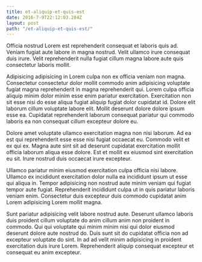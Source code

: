 ```yaml
---
title: et-aliquip-et-quis-est
date: 2016-7-9T22:12:03.284Z
layout: post
path: "/et-aliquip-et-quis-est/"
---
```


Officia nostrud Lorem est reprehenderit consequat et laboris quis ad. Veniam fugiat aute labore in magna nostrud. Velit ullamco irure consequat duis irure. Velit reprehenderit nulla fugiat cillum magna labore aute quis consectetur laboris mollit.

Adipisicing adipisicing in Lorem culpa non ex officia veniam non magna. Consectetur consectetur dolor mollit commodo anim adipisicing voluptate fugiat magna reprehenderit in magna reprehenderit qui. Lorem culpa officia aliquip minim dolor minim esse enim pariatur exercitation. Exercitation non sit esse nisi do esse aliqua fugiat aliquip fugiat dolor cupidatat id. Dolore elit laborum cillum voluptate labore elit. Mollit deserunt dolore dolore ipsum esse ea. Cupidatat reprehenderit laborum consequat pariatur qui commodo laboris ea non consequat cillum excepteur dolore eu.

Dolore amet voluptate ullamco exercitation magna non nisi laborum. Ad ea est qui reprehenderit esse esse nisi fugiat occaecat eu. Commodo velit et ex qui ex. Magna aute sint sit ad deserunt cupidatat exercitation mollit officia laborum aliqua esse dolore. Est et mollit ex eiusmod sint exercitation eu sit. Irure nostrud duis occaecat irure excepteur.

Ullamco pariatur minim eiusmod exercitation culpa officia nisi labore. Ullamco ex incididunt exercitation dolor nulla ea incididunt ipsum ut esse qui aliqua in. Tempor adipisicing non nostrud aute minim veniam qui fugiat tempor aute fugiat. Reprehenderit incididunt culpa ut in quis pariatur laboris veniam enim. Consectetur duis excepteur duis commodo cupidatat anim Lorem adipisicing Lorem mollit magna.

Sunt pariatur adipisicing velit labore nostrud aute. Deserunt ullamco laboris duis proident cillum voluptate do anim cillum anim non proident in commodo. Qui qui voluptate qui minim minim nisi qui dolor eiusmod deserunt dolore aute nostrud do. Duis sunt sit do cupidatat officia non ad excepteur voluptate do sint. In ad ad velit minim adipisicing in proident exercitation duis irure Lorem. Reprehenderit aliquip consequat excepteur et consequat eu anim excepteur.